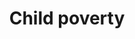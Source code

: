---
title: Child poverty
longTitle: 'Child poverty'
tags:
- gccommon
narrowerTerm:
- "[[Poverty]]"
use:
- "[[Childhood poverty]]"
---